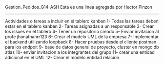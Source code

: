  Gestion_Pedidos_G14-ASH
 Esta es una linea agregada por Hector Pinzon
 __________________________________________________
Actividades o tareas a incluir en el tablero kanban
1- Todas las tareas deben estar en el tablero kanban
2- Tareas asignadas a un responsable
3- Crear los issues en el tablero
4- Tener un repositorio creado
5- Enviar invitacion al profe jhonathanrr123
6- Crear el modelo UML de la empresa
7- Implementar el backend utilizando loopback
8- Hacer pruebas desde el cliente postman para los endpoit
9- base de datos general de proyecto, cluster en mongo db atlas
10- enviar invitacion a los integrantes del grupo
11- crear una entidad adicional en el UML
12- Crear el modelo entidad relacion
